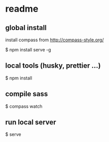 # readme

## global install

install compass from http://compass-style.org/

$ npm install serve -g

## local tools (husky, prettier ...)
$ npm install

## compile sass

$ compass watch 

## run local server

$ serve
